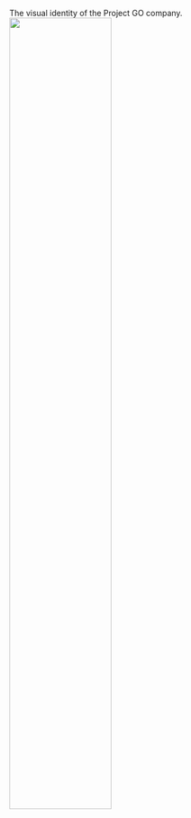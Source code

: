 The visual identity of the Project GO company.
<img src="https://public-pictures-of-project-go-company.s3.eu-central-1.amazonaws.com/project-go_logo.svg" width=60% height=60%>
